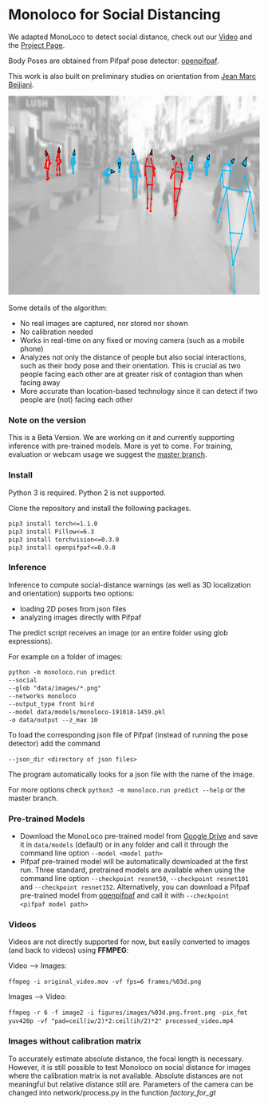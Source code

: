 # Monoloco for Social Distancing

We adapted MonoLoco to detect social distance, check out our [Video](https://www.youtube.com/watch?v=r32UxHFAJ2M)
and the [Project Page](https://www.epfl.ch/labs/vita/research/perception/monoloco/).

Body Poses are obtained from Pifpaf pose detector: [openpifpaf](https://github.com/vita-epfl/openpifpaf).

This work is also built on preliminary studies on orientation from [Jean Marc Bejjiani](https://github.com/Parrotlife/orient-dim-pos-estimation).

<img src="docs/social_distance.png" height="400">

Some details of the algorithm:

* No real images are captured, nor stored nor shown
* No calibration needed
* Works in real-time on any fixed or moving camera (such as a mobile phone)
* Analyzes not only the distance of people but also social interactions, such as their body pose and their orientation.  This is crucial as two people facing each other are at greater risk of contagion than when facing away
* More accurate than location-based technology since it can detect if two people are (not) facing each other


### Note on the version
This is a Beta Version. We are working on it and currently supporting inference with pre-trained models. More is yet to come.
For training, evaluation or webcam usage we suggest the [master branch](https://github.com/vita-epfl/monoloco).


### Install
Python 3 is required. Python 2 is not supported.

Clone the repository and install the following packages.

```
pip3 install torch<=1.1.0
pip3 install Pillow<=6.3
pip3 install torchvision<=0.3.0
pip3 install openpifpaf<=0.9.0
```

### Inference
Inference to compute social-distance warnings (as well as 3D localization and orientation) supports two options:
* loading 2D poses from json files
* analyzing images directly with Pifpaf

The predict script receives an image (or an entire folder using glob expressions).

For example on a folder of images:
```
python -m monoloco.run predict 
--social 
--glob "data/images/*.png" 
--networks monoloco 
--output_type front bird   
--model data/models/monoloco-191018-1459.pkl 
-o data/output --z_max 10
 ```

To load the corresponding json file of Pifpaf (instead of running the pose detector) add the command 

`--json_dir <directory of json files>`

The program automatically looks for a json file with the name of the image.

For more options check
`python3 -m monoloco.run predict --help` or the master branch.

### Pre-trained Models
* Download the MonoLoco pre-trained model from 
[Google Drive](https://drive.google.com/open?id=1fS6Dqo6n_9HFgbRVbzGd1rIn0ANABCpz) and save it in `data/models` 
(default) or in any folder and call it through the command line option `--model <model path>`
* Pifpaf pre-trained model will be automatically downloaded at the first run. 
Three standard, pretrained models are available when using the command line option 
`--checkpoint resnet50`, `--checkpoint resnet101` and `--checkpoint resnet152`.
Alternatively, you can download a Pifpaf pre-trained model from [openpifpaf](https://github.com/vita-epfl/openpifpaf)
 and call it with `--checkpoint  <pifpaf model path>`

### Videos
Videos are not directly supported for now, but easily converted to images (and back to videos) using **FFMPEG**:

Video --> Images:

`ffmpeg -i original_video.mov -vf fps=6 frames/%03d.png`


Images --> Video:

`ffmpeg -r 6 -f image2 -i figures/images/%03d.png.front.png -pix_fmt yuv420p -vf "pad=ceil(iw/2)*2:ceil(ih/2)*2" processed_video.mp4`


### Images without calibration matrix
To accurately estimate absolute distance, the focal length is necessary. 
However, it is still possible to test Monoloco on social distance for images where the calibration matrix is not available. 
Absolute distances are not meaningful but relative distance still are. 
Parameters of the camera can be changed into network/process.py in the function *factory_for_gt*
